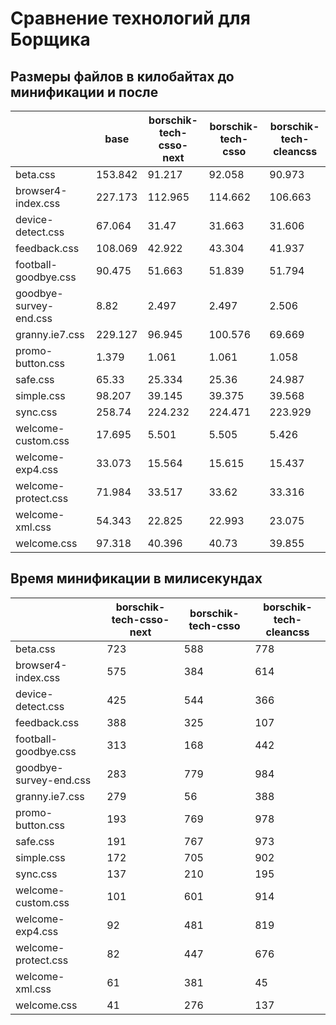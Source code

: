 
# Сравнение технологий для Борщика

## Размеры файлов в килобайтах до минификации и после
|      | base | borschik-tech-csso-next | borschik-tech-csso | borschik-tech-cleancss |
| --- | --- | ---------------------- | ----------------- | --------------------- |
| beta.css | 153.842 | 91.217 | 92.058 | 90.973 |
| browser4-index.css | 227.173 | 112.965 | 114.662 | 106.663 |
| device-detect.css | 67.064 | 31.47 | 31.663 | 31.606 |
| feedback.css | 108.069 | 42.922 | 43.304 | 41.937 |
| football-goodbye.css | 90.475 | 51.663 | 51.839 | 51.794 |
| goodbye-survey-end.css | 8.82 | 2.497 | 2.497 | 2.506 |
| granny.ie7.css | 229.127 | 96.945 | 100.576 | 69.669 |
| promo-button.css | 1.379 | 1.061 | 1.061 | 1.058 |
| safe.css | 65.33 | 25.334 | 25.36 | 24.987 |
| simple.css | 98.207 | 39.145 | 39.375 | 39.568 |
| sync.css | 258.74 | 224.232 | 224.471 | 223.929 |
| welcome-custom.css | 17.695 | 5.501 | 5.505 | 5.426 |
| welcome-exp4.css | 33.073 | 15.564 | 15.615 | 15.437 |
| welcome-protect.css | 71.984 | 33.517 | 33.62 | 33.316 |
| welcome-xml.css | 54.343 | 22.825 | 22.993 | 23.075 |
| welcome.css | 97.318 | 40.396 | 40.73 | 39.855 |


## Время минификации в милисекундах
|      | borschik-tech-csso-next | borschik-tech-csso | borschik-tech-cleancss |
| --- | ---------------------- | ----------------- | --------------------- |
| beta.css | 723 | 588 | 778 |
| browser4-index.css | 575 | 384 | 614 |
| device-detect.css | 425 | 544 | 366 |
| feedback.css | 388 | 325 | 107 |
| football-goodbye.css | 313 | 168 | 442 |
| goodbye-survey-end.css | 283 | 779 | 984 |
| granny.ie7.css | 279 | 56 | 388 |
| promo-button.css | 193 | 769 | 978 |
| safe.css | 191 | 767 | 973 |
| simple.css | 172 | 705 | 902 |
| sync.css | 137 | 210 | 195 |
| welcome-custom.css | 101 | 601 | 914 |
| welcome-exp4.css | 92 | 481 | 819 |
| welcome-protect.css | 82 | 447 | 676 |
| welcome-xml.css | 61 | 381 | 45 |
| welcome.css | 41 | 276 | 137 |

	